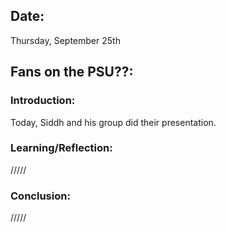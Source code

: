 ## Date:
Thursday, September 25th

## Fans on the PSU??:

### Introduction:
Today, Siddh and his group did their presentation.

### Learning/Reflection:
/////
### Conclusion:
/////

